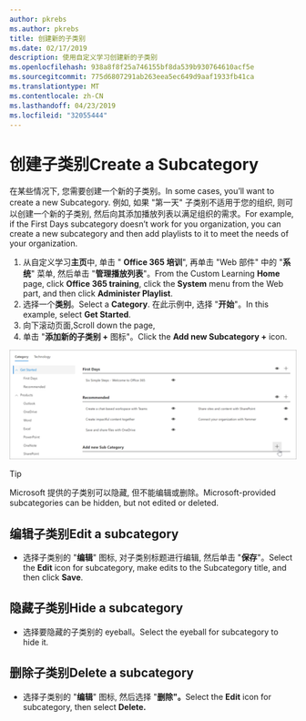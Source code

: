 ```yaml
---
author: pkrebs
ms.author: pkrebs
title: 创建新的子类别
ms.date: 02/17/2019
description: 使用自定义学习创建新的子类别
ms.openlocfilehash: 938a8f8f25a746155bf8da539b930764610acf5e
ms.sourcegitcommit: 775d6807291ab263eea5ec649d9aaf1933fb41ca
ms.translationtype: MT
ms.contentlocale: zh-CN
ms.lasthandoff: 04/23/2019
ms.locfileid: "32055444"
---
```

# <a name="create-a-subcategory"></a><span data-ttu-id="56e46-103">创建子类别</span><span class="sxs-lookup"><span data-stu-id="56e46-103">Create a Subcategory</span></span> 
<span data-ttu-id="56e46-104">在某些情况下, 您需要创建一个新的子类别。</span><span class="sxs-lookup"><span data-stu-id="56e46-104">In some cases, you’ll want to create a new Subcategory.</span></span> <span data-ttu-id="56e46-105">例如, 如果 "第一天" 子类别不适用于您的组织, 则可以创建一个新的子类别, 然后向其添加播放列表以满足组织的需求。</span><span class="sxs-lookup"><span data-stu-id="56e46-105">For example, if the First Days subcategory doesn’t work for you organization, you can create a new subcategory and then add playlists to it to meet the needs of your organization.</span></span> 

1. <span data-ttu-id="56e46-106">从自定义学习**主页**中, 单击 " **Office 365 培训**", 再单击 "Web 部件" 中的 "**系统**" 菜单, 然后单击 "**管理播放列表**"。</span><span class="sxs-lookup"><span data-stu-id="56e46-106">From the Custom Learning **Home** page, click **Office 365 training**, click the **System** menu from the Web part, and then click **Administer Playlist**.</span></span> 
2. <span data-ttu-id="56e46-107">选择一个**类别**。</span><span class="sxs-lookup"><span data-stu-id="56e46-107">Select a **Category**.</span></span> <span data-ttu-id="56e46-108">在此示例中, 选择 "**开始**"。</span><span class="sxs-lookup"><span data-stu-id="56e46-108">In this example, select **Get Started**.</span></span>  
3. <span data-ttu-id="56e46-109">向下滚动页面,</span><span class="sxs-lookup"><span data-stu-id="56e46-109">Scroll down the page,</span></span> 
3. <span data-ttu-id="56e46-110">单击 "**添加新的子类别 +** 图标"。</span><span class="sxs-lookup"><span data-stu-id="56e46-110">Click the **Add new Subcategory +** icon.</span></span>  

![cg-newsubcategory](media/cg-newsubcategory.png)

> [!TIP]
> <span data-ttu-id="56e46-112">Microsoft 提供的子类别可以隐藏, 但不能编辑或删除。</span><span class="sxs-lookup"><span data-stu-id="56e46-112">Microsoft-provided subcategories can be hidden, but not edited or deleted.</span></span> 

## <a name="edit-a-subcategory"></a><span data-ttu-id="56e46-113">编辑子类别</span><span class="sxs-lookup"><span data-stu-id="56e46-113">Edit a subcategory</span></span>
- <span data-ttu-id="56e46-114">选择子类别的 "**编辑**" 图标, 对子类别标题进行编辑, 然后单击 "**保存**"。</span><span class="sxs-lookup"><span data-stu-id="56e46-114">Select the **Edit** icon for subcategory, make edits to the Subcategory title, and then click **Save**.</span></span>

## <a name="hide-a-subcategory"></a><span data-ttu-id="56e46-115">隐藏子类别</span><span class="sxs-lookup"><span data-stu-id="56e46-115">Hide a subcategory</span></span>
- <span data-ttu-id="56e46-116">选择要隐藏的子类别的 eyeball。</span><span class="sxs-lookup"><span data-stu-id="56e46-116">Select the eyeball for subcategory to hide it.</span></span> 

## <a name="delete-a-subcategory"></a><span data-ttu-id="56e46-117">删除子类别</span><span class="sxs-lookup"><span data-stu-id="56e46-117">Delete a subcategory</span></span>
- <span data-ttu-id="56e46-118">选择子类别的 "**编辑**" 图标, 然后选择 "**删除"。**</span><span class="sxs-lookup"><span data-stu-id="56e46-118">Select the **Edit** icon for subcategory, then select **Delete.**</span></span> 
